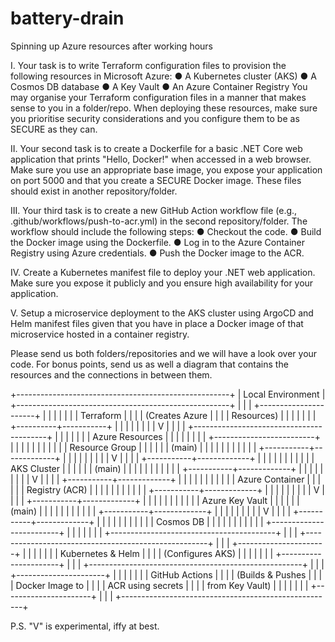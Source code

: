# battery-drain
Spinning up Azure resources after working hours

I. Your task is to write Terraform configuration files to provision the following resources
in Microsoft Azure:
    ● A Kubernetes cluster (AKS)
    ● A Cosmos DB database
    ● A Key Vault
    ● An Azure Container Registry
You may organise your Terraform configuration files in a manner that makes sense to
you in a folder/repo. When deploying these resources, make sure you prioritise
security considerations and you configure them to be as SECURE as they can.

II. Your second task is to create a Dockerfile for a basic .NET Core web application that
prints "Hello, Docker!" when accessed in a web browser. Make sure you use an
appropriate base image, you expose your application on port 5000 and that you
create a SECURE Docker image. These files should exist in another repository/folder.

III. Your third task is to create a new GitHub Action workflow file (e.g.,
.github/workflows/push-to-acr.yml) in the second repository/folder. The workflow
should include the following steps:
    ● Checkout the code.
    ● Build the Docker image using the Dockerfile.
    ● Log in to the Azure Container Registry using Azure credentials.
    ● Push the Docker image to the ACR.

IV. Create a Kubernetes manifest file to deploy your .NET web application. Make sure
you expose it publicly and you ensure high availability for your application.

V. Setup a microservice deployment to the AKS cluster using ArgoCD and Helm
manifest files given that you have in place a Docker image of that microservice
hosted in a container registry.

Please send us both folders/repositories and we will have a look over your code. For bonus
points, send us as well a diagram that contains the resources and the connections in
between them.

+-----------------------------------------------------+
|                     Local Environment               |
+-----------------------------------------------------+
|                                                     |
|  +----------------------+                           |
|  |                      |                           |
|  |   Terraform          |                           |
|  |  (Creates Azure      |                           |
|  |   Resources)         |                           |
|  |                      |                           |
|  +----------+-----------+                           |
|             |                                       |
|             |                                       |
|             V                                       |
|                                                     |
|  +-----------------------------------------+        |
|  |                                         |        |
|  |              Azure Resources            |        |
|  |                                         |        |
|  |  +-------------------------+            |        |
|  |  |                         |            |        |
|  |  |    Resource Group       |            |        |
|  |  |        (main)           |            |        |
|  |  |                         |            |        |
|  |  +-----------+-------------+            |        |
|  |              |                          |        |
|  |              V                          |        |
|  |  +-----------+-------------+            |        |
|  |  |                         |            |        |
|  |  |     AKS Cluster         |            |        |
|  |  |        (main)           |            |        |
|  |  |                         |            |        |
|  |  +-----------+-------------+            |        |
|  |              |                          |        |
|  |              V                          |        |
|  |  +-----------+-------------+            |        |
|  |  |                         |            |        |
|  |  |     Azure Container     |            |        |
|  |  |       Registry (ACR)    |            |        |
|  |  |                         |            |        |
|  |  +-----------+-------------+            |        |
|  |              |                          |        |
|  |              V                          |        |
|  |  +-----------+-------------+            |        |
|  |  |                         |            |        |
|  |  |     Azure Key Vault     |            |        |
|  |  |       (main)            |            |        |
|  |  |                         |            |        |
|  |  +-----------+-------------+            |        |
|  |              |                          |        |
|  |              V                          |        |
|  |  +-----------+-------------+            |        |
|  |  |                         |            |        |
|  |  |     Cosmos DB           |            |        |
|  |  |                         |            |        |
|  |  +-------------------------+            |        |
|  |                                         |        |
|  +-----------------------------------------+        |
|                                                     |
+-----------------------------------------------------+
|                                                     |
|  +----------------------+                           |
|  |                      |                           |
|  |  Kubernetes & Helm   |                           |
|  | (Configures AKS)     |                           |
|  |                      |                           |
|  +----------------------+                           |
|                                                     |
+-----------------------------------------------------+
|                                                     |
|  +----------------------+                           |
|  |                      |                           |
|  |     GitHub Actions   |                           |
|  |  (Builds & Pushes    |                           |
|  |   Docker Image to    |                           |
|  |   ACR using secrets  |                           |
|  |   from Key Vault)    |                           |
|  |                      |                           |
|  +----------------------+                           |
|                                                     |
+-----------------------------------------------------+

P.S. "V" is experimental, iffy at best.